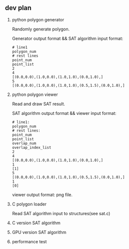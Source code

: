 ## dev plan

1. python polygon generator
  
    Randomly generate polygon.

    Generator output format && SAT algorithm input format:

    ```
    # line1
    polygon_num
    # rest lines
    point_num
    point_list
    2
    4
    [(0.0,0.0),(1.0,0.0),(1.0,1.0),(0.0,1.0),]
    5
    [(0.0,0.0),(1.0,0.0),(1.0,1.0),(0.5,1.5),(0.0,1.0),]
    ```

2. python polygon viewer

    Read and draw SAT result.

    SAT algorithm output format && viewer input format:

    ```
    # line1:
    polygon_num
    # rest lines:
    point_num
    point_list
    overlap_num
    overlap_index_list
    2
    4
    [(0.0,0.0),(1.0,0.0),(1.0,1.0),(0.0,1.0),]
    1
    [1]
    5
    [(0.0,0.0),(1.0,0.0),(1.0,1.0),(0.5,1.5),(0.0,1.0),]
    1
    [0]
    ```

    viewer output format: png file.

3. C polygon loader

    Read SAT algorithm input to structures(see sat.c)

4. C version SAT algorithm

5. GPU version SAT algorithm

6. performance test
